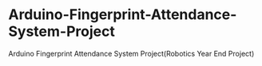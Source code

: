 # Arduino-Fingerprint-Attendance-System-Project
Arduino Fingerprint Attendance System Project(Robotics Year End Project)

